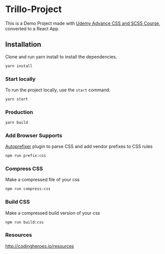 # Trillo-Project

This is a Demo Project made with [ Udemy Advance CSS and SCSS Course](https://github.com/jonasschmedtmann/advanced-css-course), converted to a React App.

## Installation

Clone and run yarn install to install the dependencies.

```bash
yarn install
```

### Start locally

To run the project locally, use the `start` command.

```bash
yarn start
```

### Production

```bash
yarn build
```

### Add Browser Supports

[Autoprefixer](https://www.npmjs.com/package/autoprefixer) plugin to parse CSS and add vendor prefixes to CSS rules

```bash
npm run prefix:css
```

### Compress CSS

Make a compressed file of your css

```bash
npm run compress:css
```

### Build CSS

Make a compressed build version of your css

```bash
npm run build:css
```

### Resources

http://codingheroes.io/resources
